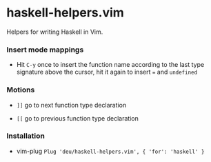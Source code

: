 # haskell-helpers.vim

Helpers for writing Haskell in Vim.

### Insert mode mappings

* Hit `C-y` once to insert the function name according to the last type signature above the cursor, hit it again to insert `=` and `undefined`

### Motions

* `]]` go to next function type declaration

* `[[` go to previous function type declaration

### Installation

- vim-plug `Plug 'deu/haskell-helpers.vim', { 'for': 'haskell' }`
